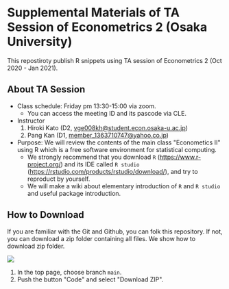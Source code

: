 
# Supplemental Materials of TA Session of Econometrics 2 (Osaka University)

This repostiroty publish R snippets using TA session of Econometrics 2 (Oct 2020 - Jan 2021).

## About TA Session

- Class schedule: Friday pm 13:30-15:00 via zoom.
  - You can access the meeting ID and its pascode via CLE.
- Instructor
  1. Hiroki Kato (D2, <vge008kh@student.econ.osaka-u.ac.jp>)
  2. Pang Kan (D1, <member_1363710747@yahoo.co.jp>)
- Purpose: We will review the contents of the main class "Econometics II" using R which is a free software environment for statistical computing.
  - We strongly recommend that you download `R` (<https://www.r-project.org/>) and its IDE called `R studio` (<https://rstudio.com/products/rstudio/download/>), and try to reproduct by yourself.
  - We will make a wiki about elementary introduction of `R` and `R studio` and useful package introduction.

## How to Download

If you are familiar with the Git and Github, you can folk this repository.
If not, you can download a zip folder containing all files.
We show how to download zip folder.

![](https://user-images.githubusercontent.com/63113684/96456831-01b61980-125a-11eb-8375-c87151bdeea2.png)

1. In the top page, choose branch `main`.
2. Push the button "Code" and select "Download ZIP".

